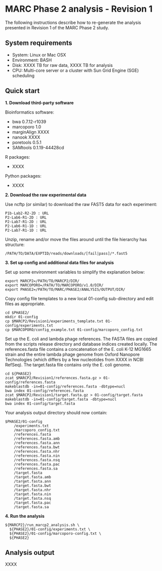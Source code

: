 # MARC Phase 2 analysis - Revision 1

The following instructions describe how to re-generate the analysis
presented in Revision 1 of the MARC Phase 2 study.

## System requirements

- System: Linux or Mac OSX
- Environment: BASH
- Disk: XXXX TB for raw data, XXXX TB for analysis
- CPU: Multi-core server or a cluster with Sun Grid Engine (SGE) scheduling

## Quick start

__1. Download third-party software__

Bioinformatics software:
- bwa 0.7.12-r1039
- marcoporo 1.0
- marginAlign XXXX
- nanook XXXX
- poretools 0.5.1
- SAMtools 0.1.19-44428cd

R packages:
- XXXX

Python packages:
- XXXX

__2. Download the raw experimental data__

Use ncftp (or similar) to download the raw FAST5 data for each experiment:
```
P1b-Lab2-R2-2D : URL
P2-Lab6-R1-2D : URL
P2-Lab7-R1-2D : URL
P2-Lab6-R1-1D : URL
P2-Lab7-R1-1D : URL
```

Unzip, rename and/or move the files around until the file hierarchy has structure:
```
/PATH/TO/DATA/EXPTID/reads/downloads/[fail|pass]/*.fast5
```

__3. Set up config and additional data files for analysis__

Set up some environment variables to simplify the explanation below:
```
export MARCP2=/PATH/TO/MARCP2/DIR/
export MARCOPORO=/PATH/TO/MARCOPORO/v1.0/DIR/
export PHASE2=/PATH/TO/MARC/PHASE2/ANALYSIS/OUTPUT/DIR/
```

Copy config file templates to a new local 01-config sub-directory and edit files as appropriate.
```
cd $PHASE2/
mkdir 01-config
cp $MARCP2/Revision1/experiments_template.txt 01-config/experiments.txt
cp $MARCOPORO/config_example.txt 01-config/marcoporo_config.txt
```

Set up the E. coli and lambda phage references. The FASTA files are copied from the scripts release directory and database indices created locally. The references.fasta file contains a concatenation of the E. coli K-12 MG1665 strain and the entire lambda phage genome from Oxford Nanopore Technologies (which differs by a few nucleotides from XXXX in NCBI RefSeq). The target.fasta file contains only the E. coli genome.
```
cd ${PHASE2}
zcat $MARCP2/Revision1/references.fasta.gz > 01-config/references.fasta
makeblastdb -in=01-config/references.fasta -dbtype=nucl
bwa index 01-config/references.fasta
zcat $MARCP2/Revision1/target.fasta.gz > 01-config/target.fasta
makeblastdb -in=01-config/target.fasta -dbtype=nucl
bwa index 01-config/target.fasta
```

Your analysis output directory should now contain:
```
$PHASE2/01-config
    /experiments.txt
    /marcoporo_config.txt
    /references.fasta
    /references.fasta.amb
    /references.fasta.ann
    /references.fasta.bwt
    /references.fasta.nhr
    /references.fasta.nin
    /references.fasta.nsq
    /references.fasta.pac
    /references.fasta.sa
    /target.fasta
    /target.fasta.amb
    /target.fasta.ann
    /target.fasta.bwt
    /target.fasta.nhr
    /target.fasta.nin
    /target.fasta.nsq
    /target.fasta.pac
    /target.fasta.sa
```

__4. Run the analysis__

```
${MARCP2}/run_marcp2_analysis.sh \
  ${PHASE2}/01-config/experiments.txt \
  ${PHASE2}/01-config/marcoporo-config.txt \
  ${PHASE2}
```

## Analysis output

XXXX

